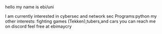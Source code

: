 hello my name is ebi/uni



I am currently interested in cybersec and network sec
Programs:python 
my other interests: fighting games (Tekken),tubers,and cars
you can reach me on discord feel free at ebimaycry
